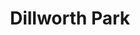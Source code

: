 ---
pid: ch124
title: Dillworth Park
location_transcription: 
coordinates: "[-75.162985335325, 39.952319504917]"
zipcode: '19145'
gen_neighborhood: South Philadelphia
neighborhood: Passyunk
outside_phl: 
age: '37'
age_range: 30-39
instagram: 
image_file_name: ch_124.jpg
proposal_transcription: The World Needs Peace
topic: Uplifting
topic_summary: '0'
type: Other No Form
keywords_other: 
credit: Vendetta Clark
image_labels: Peace sign
twitter: 
facebook: 
permalink: "/monuments/ch124/"
layout: item-page
---